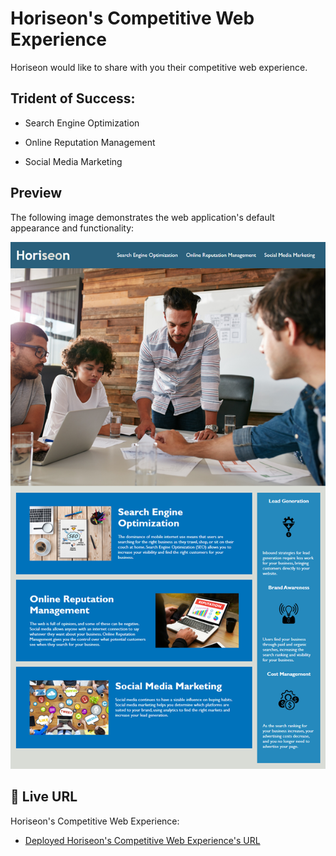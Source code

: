 # Horiseon's Competitive Web Experience

Horiseon would like to share with you their competitive web experience.

## Trident of Success:

* Search Engine Optimization

* Online Reputation Management

* Social Media Marketing

## Preview

The following image demonstrates the web application's default appearance and functionality:

![The text "Show Resources" appears below an article titled "Building Responsive Layouts".](./assets/images/webpage-demo.jpg)


## 📝 Live URL

Horiseon's Competitive Web Experience: 

* [Deployed Horiseon's Competitive Web Experience's URL](https://kcaseychamberlain.github.io/Horiseon-Competitive-Web-Experience/)
